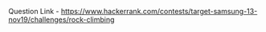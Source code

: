 Question Link - https://www.hackerrank.com/contests/target-samsung-13-nov19/challenges/rock-climbing